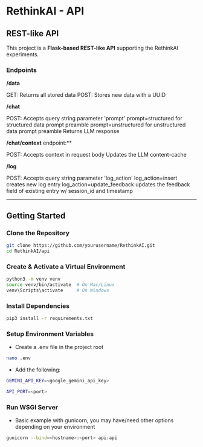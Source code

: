 # RethinkAI - API

## REST-like API

This project is a **Flask-based REST-like API** supporting the RethinkAI experiments.

###  Endpoints

**/data**

GET: Returns all stored data
POST: Stores new data with a UUID

**/chat**

POST: Accepts query string parameter 'prompt'
prompt=structured for structured data prompt preamble
prompt=unstructured for unstructured data prompt preamble
Returns LLM response


**/chat/context** endpoint:**

POST: Accepts context in request body
Updates the LLM content-cache

**/log**

POST: Accepts query string parameter 'log_action'
log_action=insert creates new log entry
log_action=update_feedback updates the feedback field of existing entry w/ session_id and timestamp

---

## Getting Started

### Clone the Repository

```sh
git clone https://github.com/yourusername/RethinkAI.git
cd RethinkAI/api

```

### Create & Activate a Virtual Environment

```sh
python3 -m venv venv
source venv/bin/activate  # On Mac/Linux
venv\Scripts\activate     # On Windows
```

### Install Dependencies

```sh
pip3 install -r requirements.txt
```

### Setup Environment Variables

- Create a .env file in the project root

```sh
nano .env
```

- Add the following:

```sh
GEMINI_API_KEY=<google_gemini_api_key>

API_PORT=<port>
```

### Run WSGI Server

- Basic example with gunicorn, you may have/need other options depending on your environment
 
```sh
gunicorn --bind=<hostname>:<port> api:api
```